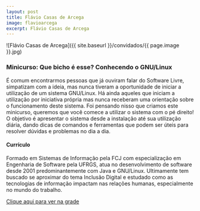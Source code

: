 ```yaml
---
layout: post
title: Flávio Casas de Arcega
image: flavioarcega
excerpt: Flávio Casas de Arcega
---
```

![Flávio Casas de Arcega]({{ site.baseurl }}/convidados/{{ page.image }}.jpg)

### Minicurso: Que bicho é esse? Conhecendo o GNU/Linux
É comum encontrarmos pessoas que já ouviram falar do Software Livre, simpatizam com a ideia, mas nunca tiveram a oportunidade de iniciar a utilização de um sistema GNU/Linux. Há ainda aqueles que iniciam a utilização por iniciativa própria mas nunca receberam uma orientação sobre o funcionamento deste sistema. Foi pensando nisso que criamos este minicurso, queremos que você comece a utilizar o sistema com o pé direito! O objetivo é apresentar o sistema desde a instalação até sua utilização diária, dando dicas de comandos e ferramentas que podem ser úteis para resolver dúvidas e problemas no dia a dia.

#### Currículo
Formado em Sistemas de Informação pela FCJ com especialização em Engenharia de Software pela UFRGS, atua no desenvolvimento de software desde 2001 predominantemente com Java e GNU/Linux. Ultimamente tem buscado se aproximar do tema Inclusão Digital e estudado como as tecnologias de informação impactam nas relações humanas, especialmente no mundo do trabalho.

[Clique aqui para ver na grade](https://ftsl.websiteseguro.com/ftsl9/grade/)

